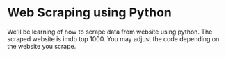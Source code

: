 # Web Scraping using Python
We'll be learning of how to scrape data from website using python.
The scraped website is imdb top 1000. You may adjust the code depending on the website you scrape.